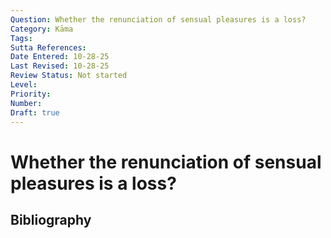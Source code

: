 ```yaml
---
Question: Whether the renunciation of sensual pleasures is a loss?
Category: Kāma
Tags: 
Sutta References: 
Date Entered: 10-28-25
Last Revised: 10-28-25
Review Status: Not started
Level: 
Priority: 
Number: 
Draft: true
---
```


# Whether the renunciation of sensual pleasures is a loss?

## Bibliography

<!-- 

Notes:



-->